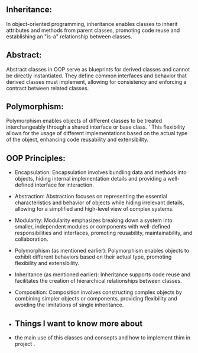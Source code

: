 ## Inheritance:
In object-oriented programming, inheritance enables classes to inherit attributes and methods from parent classes, promoting code reuse and establishing an "is-a" relationship between classes.
## Abstract: 
Abstract classes in OOP serve as blueprints for derived classes and cannot be directly instantiated. They define common interfaces and behavior that derived classes must implement, allowing for consistency and enforcing a contract between related classes.

## Polymorphism: 
Polymorphism enables objects of different classes to be treated interchangeably through a shared interface or base class. '
This flexibility allows for the usage of different implementations based on the actual type of the object, enhancing code reusability and extensibility.

## OOP Principles:
- Encapsulation: Encapsulation involves bundling data and methods into objects, hiding internal implementation details and providing a well-defined interface for interaction.
- Abstraction: Abstraction focuses on representing the essential characteristics and behavior of objects while hiding irrelevant details, allowing for a simplified and high-level view of complex systems.
- Modularity: Modularity emphasizes breaking down a system into smaller, independent modules or components with well-defined responsibilities and interfaces, promoting reusability, maintainability, and collaboration.
- Polymorphism (as mentioned earlier): Polymorphism enables objects to exhibit different behaviors based on their actual type, promoting flexibility and extensibility.
- Inheritance (as mentioned earlier): Inheritance supports code reuse and facilitates the creation of hierarchical relationships between classes.
- Composition: Composition involves constructing complex objects by combining simpler objects or components, providing flexibility and avoiding the limitations of single inheritance.

- ## Things I want to know more about
- the main use of this classes and consepts and how to implement thim in project . 
